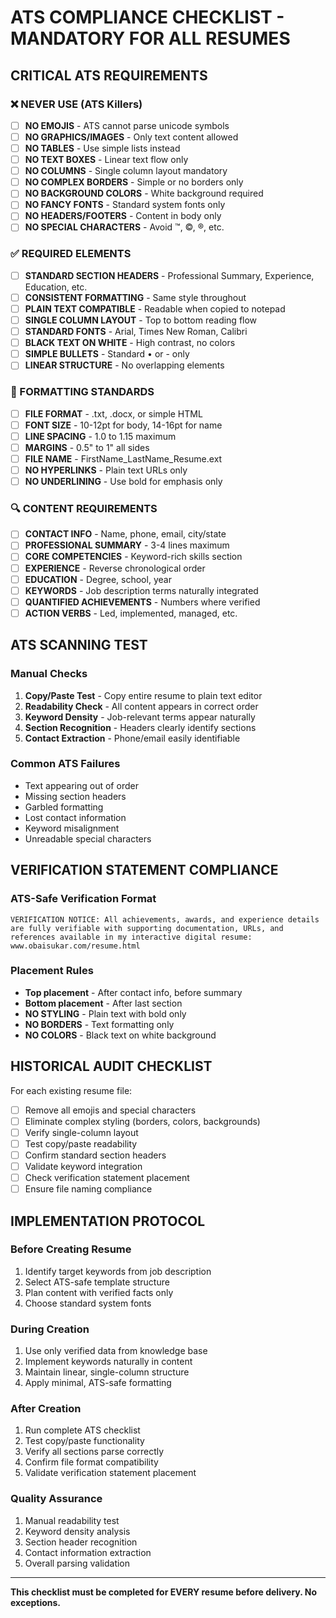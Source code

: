 # ATS COMPLIANCE CHECKLIST - MANDATORY FOR ALL RESUMES

## CRITICAL ATS REQUIREMENTS

### ❌ NEVER USE (ATS Killers)
- [ ] **NO EMOJIS** - ATS cannot parse unicode symbols
- [ ] **NO GRAPHICS/IMAGES** - Only text content allowed
- [ ] **NO TABLES** - Use simple lists instead
- [ ] **NO TEXT BOXES** - Linear text flow only
- [ ] **NO COLUMNS** - Single column layout mandatory
- [ ] **NO COMPLEX BORDERS** - Simple or no borders only
- [ ] **NO BACKGROUND COLORS** - White background required
- [ ] **NO FANCY FONTS** - Standard system fonts only
- [ ] **NO HEADERS/FOOTERS** - Content in body only
- [ ] **NO SPECIAL CHARACTERS** - Avoid ™, ©, ®, etc.

### ✅ REQUIRED ELEMENTS
- [ ] **STANDARD SECTION HEADERS** - Professional Summary, Experience, Education, etc.
- [ ] **CONSISTENT FORMATTING** - Same style throughout
- [ ] **PLAIN TEXT COMPATIBLE** - Readable when copied to notepad
- [ ] **SINGLE COLUMN LAYOUT** - Top to bottom reading flow
- [ ] **STANDARD FONTS** - Arial, Times New Roman, Calibri
- [ ] **BLACK TEXT ON WHITE** - High contrast, no colors
- [ ] **SIMPLE BULLETS** - Standard • or - only
- [ ] **LINEAR STRUCTURE** - No overlapping elements

### 📝 FORMATTING STANDARDS
- [ ] **FILE FORMAT** - .txt, .docx, or simple HTML
- [ ] **FONT SIZE** - 10-12pt for body, 14-16pt for name
- [ ] **LINE SPACING** - 1.0 to 1.15 maximum
- [ ] **MARGINS** - 0.5" to 1" all sides
- [ ] **FILE NAME** - FirstName_LastName_Resume.ext
- [ ] **NO HYPERLINKS** - Plain text URLs only
- [ ] **NO UNDERLINING** - Use bold for emphasis only

### 🔍 CONTENT REQUIREMENTS
- [ ] **CONTACT INFO** - Name, phone, email, city/state
- [ ] **PROFESSIONAL SUMMARY** - 3-4 lines maximum
- [ ] **CORE COMPETENCIES** - Keyword-rich skills section
- [ ] **EXPERIENCE** - Reverse chronological order
- [ ] **EDUCATION** - Degree, school, year
- [ ] **KEYWORDS** - Job description terms naturally integrated
- [ ] **QUANTIFIED ACHIEVEMENTS** - Numbers where verified
- [ ] **ACTION VERBS** - Led, implemented, managed, etc.

## ATS SCANNING TEST

### Manual Checks
1. **Copy/Paste Test** - Copy entire resume to plain text editor
2. **Readability Check** - All content appears in correct order
3. **Keyword Density** - Job-relevant terms appear naturally
4. **Section Recognition** - Headers clearly identify sections
5. **Contact Extraction** - Phone/email easily identifiable

### Common ATS Failures
- Text appearing out of order
- Missing section headers
- Garbled formatting
- Lost contact information
- Keyword misalignment
- Unreadable special characters

## VERIFICATION STATEMENT COMPLIANCE

### ATS-Safe Verification Format
```
VERIFICATION NOTICE: All achievements, awards, and experience details are fully verifiable with supporting documentation, URLs, and references available in my interactive digital resume: www.obaisukar.com/resume.html
```

### Placement Rules
- **Top placement** - After contact info, before summary
- **Bottom placement** - After last section
- **NO STYLING** - Plain text with bold only
- **NO BORDERS** - Text formatting only
- **NO COLORS** - Black text on white background

## HISTORICAL AUDIT CHECKLIST

For each existing resume file:
- [ ] Remove all emojis and special characters
- [ ] Eliminate complex styling (borders, colors, backgrounds)
- [ ] Verify single-column layout
- [ ] Test copy/paste readability
- [ ] Confirm standard section headers
- [ ] Validate keyword integration
- [ ] Check verification statement placement
- [ ] Ensure file naming compliance

## IMPLEMENTATION PROTOCOL

### Before Creating Resume
1. Identify target keywords from job description
2. Select ATS-safe template structure
3. Plan content with verified facts only
4. Choose standard system fonts

### During Creation
1. Use only verified data from knowledge base
2. Implement keywords naturally in content
3. Maintain linear, single-column structure
4. Apply minimal, ATS-safe formatting

### After Creation
1. Run complete ATS checklist
2. Test copy/paste functionality
3. Verify all sections parse correctly
4. Confirm file format compatibility
5. Validate verification statement placement

### Quality Assurance
1. Manual readability test
2. Keyword density analysis
3. Section header recognition
4. Contact information extraction
5. Overall parsing validation

---

**This checklist must be completed for EVERY resume before delivery. No exceptions.**